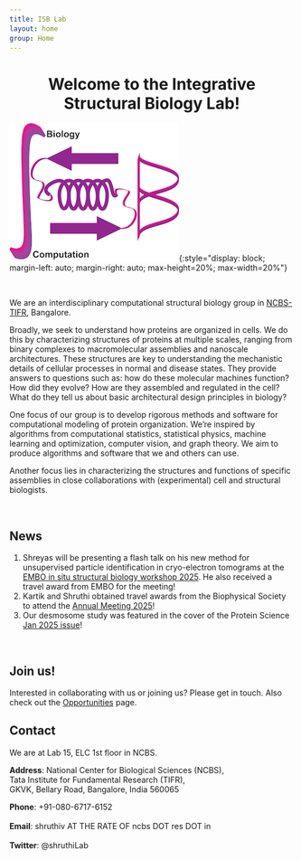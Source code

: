 ```yaml
---
title: ISB Lab
layout: home
group: Home
---
```


<div style="text-align: center;">
  <h1 class="display-4">Welcome to the Integrative Structural Biology Lab!</h1>
</div>

![ISB lab logo](static/img/logos/isblabLogo.png){:style="display: block; margin-left: auto; margin-right: auto; max-height=20%; max-width=20%"}

<br>

We are an interdisciplinary computational structural biology group in [NCBS-TIFR](https://www.ncbs.res.in/), Bangalore.

<p class="text-justify">
Broadly, we seek to understand how proteins are organized in cells. We do this by characterizing structures of proteins at multiple scales, ranging from binary complexes to macromolecular assemblies and nanoscale architectures. These structures are key to understanding the mechanistic details of cellular processes in normal and disease states. They provide answers to questions such as: how do these molecular machines function? How did they evolve? How are they assembled and regulated in the cell? What do they tell us about basic architectural design principles in biology?
</p>

<p class="text-justify">
One focus of our group is to develop rigorous methods and software for computational modeling of protein organization. We’re inspired by algorithms from computational statistics, statistical physics, machine learning and optimization, computer vision, and graph theory. We aim to produce algorithms and software that we and others can use.

</p>

<p class="text-justify">
Another focus lies in characterizing the structures and functions of specific assemblies in close collaborations with (experimental) cell and structural biologists.
</p>

<br>

<!-- ## Upcoming events -->
## News
1. Shreyas will be presenting a flash talk on his new method for unsupervised particle identification in cryo-electron tomograms at the [EMBO in situ structural biology workshop 2025](https://www.embl.org/about/info/course-and-conference-office/events/iss25-01/). He also received a travel award from EMBO for the meeting!
2. Kartik and Shruthi obtained travel awards from the Biophysical Society to attend the [Annual Meeting 2025](https://www.biophysics.org/2025meeting/general-info)!
3. Our desmosome study was featured in the cover of the Protein Science [Jan 2025 issue](https://onlinelibrary.wiley.com/toc/1469896x/current)!
<br>

## Join us!
Interested in collaborating with us or joining us? Please get in touch. Also check out the [Opportunities](/Opportunities) page.
<br>

## Contact

We are at Lab 15, ELC 1st floor in NCBS.

**Address**: National Center for Biological Sciences (NCBS),<br>
Tata Institute for Fundamental Research (TIFR),<br>
GKVK, Bellary Road, Bangalore, India 560065 <br>

**Phone**: +91-080-6717-6152 <br><br>
**Email**: shruthiv AT THE RATE OF ncbs DOT res DOT in <br><br>
**Twitter**: @shruthiLab <br><br>

